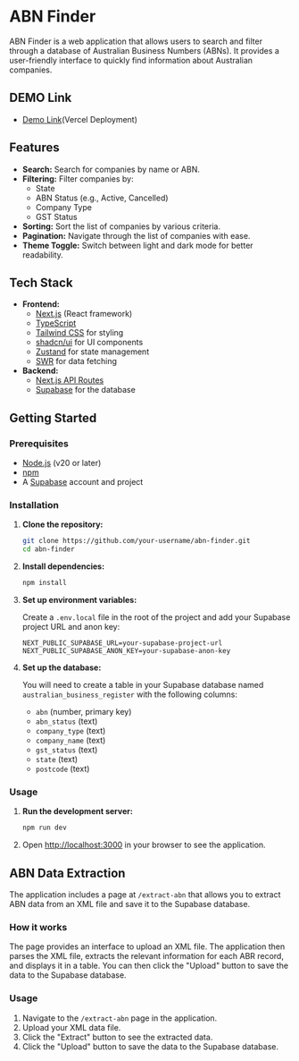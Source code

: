 # ABN Finder

ABN Finder is a web application that allows users to search and filter through a database of Australian Business Numbers (ABNs). It provides a user-friendly interface to quickly find information about Australian companies.

## DEMO Link

- [Demo Link](https://abn-finder.vercel.app/)(Vercel Deployment)

## Features

- **Search:** Search for companies by name or ABN.
- **Filtering:** Filter companies by:
  - State
  - ABN Status (e.g., Active, Cancelled)
  - Company Type
  - GST Status
- **Sorting:** Sort the list of companies by various criteria.
- **Pagination:** Navigate through the list of companies with ease.
- **Theme Toggle:** Switch between light and dark mode for better readability.

## Tech Stack

- **Frontend:**
  - [Next.js](https://nextjs.org/) (React framework)
  - [TypeScript](https://www.typescriptlang.org/)
  - [Tailwind CSS](https://tailwindcss.com/) for styling
  - [shadcn/ui](https://ui.shadcn.com/) for UI components
  - [Zustand](https://github.com/pmndrs/zustand) for state management
  - [SWR](https://swr.vercel.app/) for data fetching
- **Backend:**
  - [Next.js API Routes](https://nextjs.org/docs/api-routes/introduction)
  - [Supabase](https://supabase.io/) for the database

## Getting Started

### Prerequisites

- [Node.js](https://nodejs.org/en/download/) (v20 or later)
- [npm](https://www.npmjs.com/get-npm)
- A [Supabase](https://supabase.io/) account and project

### Installation

1.  **Clone the repository:**

    ```bash
    git clone https://github.com/your-username/abn-finder.git
    cd abn-finder
    ```

2.  **Install dependencies:**

    ```bash
    npm install
    ```

3.  **Set up environment variables:**

    Create a `.env.local` file in the root of the project and add your Supabase project URL and anon key:

    ```
    NEXT_PUBLIC_SUPABASE_URL=your-supabase-project-url
    NEXT_PUBLIC_SUPABASE_ANON_KEY=your-supabase-anon-key
    ```

4.  **Set up the database:**

    You will need to create a table in your Supabase database named `australian_business_register` with the following columns:

    - `abn` (number, primary key)
    - `abn_status` (text)
    - `company_type` (text)
    - `company_name` (text)
    - `gst_status` (text)
    - `state` (text)
    - `postcode` (text)

### Usage

1.  **Run the development server:**

    ```bash
    npm run dev
    ```

2.  Open [http://localhost:3000](http://localhost:3000) in your browser to see the application.

## ABN Data Extraction

The application includes a page at `/extract-abn` that allows you to extract ABN data from an XML file and save it to the Supabase database.

### How it works

The page provides an interface to upload an XML file. The application then parses the XML file, extracts the relevant information for each ABR record, and displays it in a table. You can then click the "Upload" button to save the data to the Supabase database.

### Usage

1.  Navigate to the `/extract-abn` page in the application.
2.  Upload your XML data file.
3.  Click the "Extract" button to see the extracted data.
4.  Click the "Upload" button to save the data to the Supabase database.
